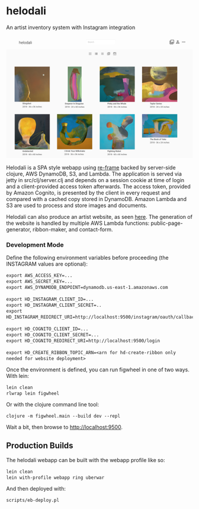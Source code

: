 # helodali

An artist inventory system with Instagram integration

![Helodali Screenshot](https://raw.githubusercontent.com/bskinny/helodali/master/resources/doc/images/helodali-screenshot.png)

Helodali is a SPA style webapp using [re-frame](https://github.com/Day8/re-frame) backed by server-side clojure, AWS DynamoDB, S3, and Lambda.
The application is served via jetty in src/clj/server.clj and depends on a session cookie at time of login and a client-provided access
token afterwards. The access token, provided by Amazon Cognito, is presented by the client in every request and compared with a cached 
copy stored in DynamoDB. Amazon Lambda and S3 are used to process and store images and documents.

Helodali can also produce an artist website, as seen [here](http://mayalane.com). The generation of the website is handled by
multiple AWS Lambda functions: public-page-generator, ribbon-maker, and contact-form.

### Development Mode

Define the following environment variables before proceeding (the INSTAGRAM values are optional):

```
export AWS_ACCESS_KEY=...
export AWS_SECRET_KEY=...
export AWS_DYNAMODB_ENDPOINT=dynamodb.us-east-1.amazonaws.com

export HD_INSTAGRAM_CLIENT_ID=...
export HD_INSTAGRAM_CLIENT_SECRET=..
export HD_INSTAGRAM_REDIRECT_URI=http://localhost:9500/instagram/oauth/callback

export HD_COGNITO_CLIENT_ID=...
export HD_COGNITO_CLIENT_SECRET=...
export HD_COGNITO_REDIRECT_URI=http://localhost:9500/login

export HD_CREATE_RIBBON_TOPIC_ARN=<arn for hd-create-ribbon only needed for website deployment>
```

Once the environment is defined, you can run figwheel in one of two ways. With lein:

```
lein clean
rlwrap lein figwheel
```

Or with the clojure command line tool:
```
clojure -m figwheel.main --build dev --repl
```

Wait a bit, then browse to [http://localhost:9500](http://localhost:9500).


## Production Builds

The helodali webapp can be built with the webapp profile like so:
```
lein clean
lein with-profile webapp ring uberwar
```

And then deployed with:

```
scripts/eb-deploy.pl
```